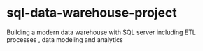 # sql-data-warehouse-project
Building a modern data warehouse with SQL server including ETL processes , data modeling and analytics

